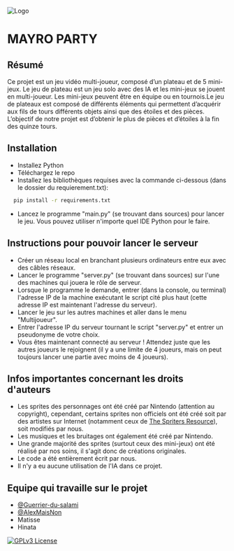 
![Logo](https://raw.githubusercontent.com/AlexMaisNon/Mayro-Patry/refs/heads/main/data/sprites/main_menu/mayroparty.png)

# MAYRO PARTY

## Résumé
Ce projet est un jeu vidéo multi-joueur, composé d’un plateau et de 5 mini-jeux. Le jeu de plateau est un jeu solo avec des IA et les mini-jeux se jouent en multi-joueur. Les mini-jeux peuvent être en équipe ou en tournois.Le jeu de plateaux est composé de différents éléments qui permettent d’acquérir aux fils de tours différents objets ainsi que des étoiles et des pièces. L’objectif de notre projet est d’obtenir le plus de pièces et d’étoiles à la fin des quinze tours.


## Installation

- Installez Python
- Téléchargez le repo
- Installez les bibliothèques requises avec la commande ci-dessous (dans le dossier du requierement.txt):

```bash
  pip install -r requirements.txt
```

- Lancez le programme "main.py" (se trouvant dans sources) pour lancer le jeu. Vous pouvez utiliser n'importe quel IDE Python pour le faire.


## Instructions pour pouvoir lancer le serveur

- Créer un réseau local en branchant plusieurs ordinateurs entre eux avec des câbles réseaux.
- Lancer le programme "server.py" (se trouvant dans sources) sur l'une des machines qui jouera le rôle de serveur.
- Lorsque le programme le demande, entrer (dans la console, ou terminal) l'adresse IP de la machine exécutant le script cité plus haut (cette adresse IP est maintenant l'adresse du serveur).
- Lancer le jeu sur les autres machines et aller dans le menu "Multijoueur".
- Entrer l'adresse IP du serveur tournant le script "server.py" et entrer un pseudonyme de votre choix.
- Vous êtes maintenant connecté au serveur ! Attendez juste que les autres joueurs le rejoignent (il y a une limite de 4 joueurs, mais on peut toujours lancer une partie avec moins de 4 joueurs).


## Infos importantes concernant les droits d'auteurs

- Les sprites des personnages ont été créé par Nintendo (attention au copyright), cependant, certains sprites non officiels ont été créé soit par des artistes sur Internet (notamment ceux de [The Spriters Resource](https://www.spriters-resource.com/custom_edited/)), soit modifiés par nous.
- Les musiques et les bruitages ont également été créé par Nintendo.
- Une grande majorité des sprites (surtout ceux des mini-jeux) ont été réalisé par nos soins, il s'agit donc de créations originales.
- Le code a été entièrement écrit par nous.
- Il n'y a eu aucune utilisation de l'IA dans ce projet.


## Equipe qui travaille sur le projet

- [@Guerrier-du-salami](https://github.com/Guerrier-du-salami)
- [@AlexMaisNon](https://www.github.com/AlexMaisNon)
- Matisse
- Hinata


[![GPLv3 License](https://img.shields.io/badge/License-GPL%20v3-yellow.svg)](https://opensource.org/licenses/)
